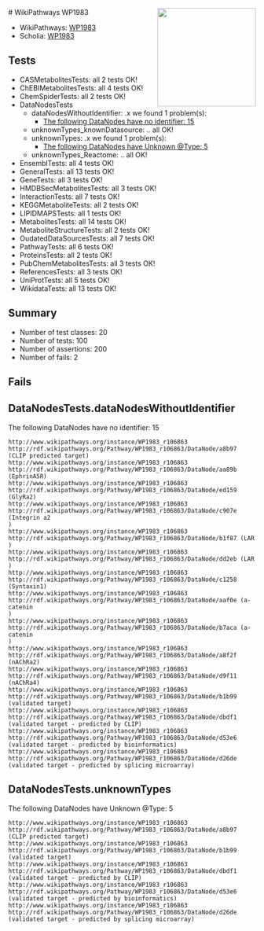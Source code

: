 <img style="float: right; width: 200px" src="https://upload.wikimedia.org/wikipedia/commons/thumb/8/83/Wplogo_with_text_500.png/640px-Wplogo_with_text_500.png" />
# WikiPathways WP1983

* WikiPathways: [WP1983](https://new.wikipathways.org/pathways/WP1983)
* Scholia: [WP1983](https://scholia.toolforge.org/wikipathways/WP1983)
## Tests
* CASMetabolitesTests: all 2 tests OK!
* ChEBIMetabolitesTests: all 4 tests OK!
* ChemSpiderTests: all 2 tests OK!
* DataNodesTests
    * dataNodesWithoutIdentifier: .x we found 1 problem(s):
        * [The following DataNodes have no identifier: 15](#8792c495)
    * unknownTypes_knownDatasource: .. all OK!
    * unknownTypes: .x we found 1 problem(s):
        * [The following DataNodes have Unknown @Type: 5](#839973e3)
    * unknownTypes_Reactome: .. all OK!
* EnsemblTests: all 4 tests OK!
* GeneralTests: all 13 tests OK!
* GeneTests: all 3 tests OK!
* HMDBSecMetabolitesTests: all 3 tests OK!
* InteractionTests: all 7 tests OK!
* KEGGMetaboliteTests: all 2 tests OK!
* LIPIDMAPSTests: all 1 tests OK!
* MetabolitesTests: all 14 tests OK!
* MetaboliteStructureTests: all 2 tests OK!
* OudatedDataSourcesTests: all 7 tests OK!
* PathwayTests: all 6 tests OK!
* ProteinsTests: all 2 tests OK!
* PubChemMetabolitesTests: all 3 tests OK!
* ReferencesTests: all 3 tests OK!
* UniProtTests: all 5 tests OK!
* WikidataTests: all 13 tests OK!


## Summary

* Number of test classes: 20
* Number of tests: 100
* Number of assertions: 200
* Number of fails: 2

## Fails

<a name="8792c495" />

## DataNodesTests.dataNodesWithoutIdentifier

The following DataNodes have no identifier: 15
```
http://www.wikipathways.org/instance/WP1983_r106863 http://rdf.wikipathways.org/Pathway/WP1983_r106863/DataNode/a8b97 (CLIP predicted target)
http://www.wikipathways.org/instance/WP1983_r106863 http://rdf.wikipathways.org/Pathway/WP1983_r106863/DataNode/aa89b (EphrinA5R)
http://www.wikipathways.org/instance/WP1983_r106863 http://rdf.wikipathways.org/Pathway/WP1983_r106863/DataNode/ed159 (GlyRa2)
http://www.wikipathways.org/instance/WP1983_r106863 http://rdf.wikipathways.org/Pathway/WP1983_r106863/DataNode/c907e (Integrin a2
)
http://www.wikipathways.org/instance/WP1983_r106863 http://rdf.wikipathways.org/Pathway/WP1983_r106863/DataNode/b1f87 (LAR
)
http://www.wikipathways.org/instance/WP1983_r106863 http://rdf.wikipathways.org/Pathway/WP1983_r106863/DataNode/dd2eb (LAR
)
http://www.wikipathways.org/instance/WP1983_r106863 http://rdf.wikipathways.org/Pathway/WP1983_r106863/DataNode/c1258 (Syntaxin1)
http://www.wikipathways.org/instance/WP1983_r106863 http://rdf.wikipathways.org/Pathway/WP1983_r106863/DataNode/aaf0e (a-catenin
)
http://www.wikipathways.org/instance/WP1983_r106863 http://rdf.wikipathways.org/Pathway/WP1983_r106863/DataNode/b7aca (a-catenin
)
http://www.wikipathways.org/instance/WP1983_r106863 http://rdf.wikipathways.org/Pathway/WP1983_r106863/DataNode/a8f2f (nAChRa2)
http://www.wikipathways.org/instance/WP1983_r106863 http://rdf.wikipathways.org/Pathway/WP1983_r106863/DataNode/d9f11 (nAChRa4)
http://www.wikipathways.org/instance/WP1983_r106863 http://rdf.wikipathways.org/Pathway/WP1983_r106863/DataNode/b1b99 (validated target)
http://www.wikipathways.org/instance/WP1983_r106863 http://rdf.wikipathways.org/Pathway/WP1983_r106863/DataNode/dbdf1 (validated target - predicted by CLIP)
http://www.wikipathways.org/instance/WP1983_r106863 http://rdf.wikipathways.org/Pathway/WP1983_r106863/DataNode/d53e6 (validated target - predicted by bioinformatics)
http://www.wikipathways.org/instance/WP1983_r106863 http://rdf.wikipathways.org/Pathway/WP1983_r106863/DataNode/d26de (validated target - predicted by splicing microarray)
```

<a name="839973e3" />

## DataNodesTests.unknownTypes

The following DataNodes have Unknown @Type: 5
```
http://www.wikipathways.org/instance/WP1983_r106863 http://rdf.wikipathways.org/Pathway/WP1983_r106863/DataNode/a8b97 (CLIP predicted target)
http://www.wikipathways.org/instance/WP1983_r106863 http://rdf.wikipathways.org/Pathway/WP1983_r106863/DataNode/b1b99 (validated target)
http://www.wikipathways.org/instance/WP1983_r106863 http://rdf.wikipathways.org/Pathway/WP1983_r106863/DataNode/dbdf1 (validated target - predicted by CLIP)
http://www.wikipathways.org/instance/WP1983_r106863 http://rdf.wikipathways.org/Pathway/WP1983_r106863/DataNode/d53e6 (validated target - predicted by bioinformatics)
http://www.wikipathways.org/instance/WP1983_r106863 http://rdf.wikipathways.org/Pathway/WP1983_r106863/DataNode/d26de (validated target - predicted by splicing microarray)
```

